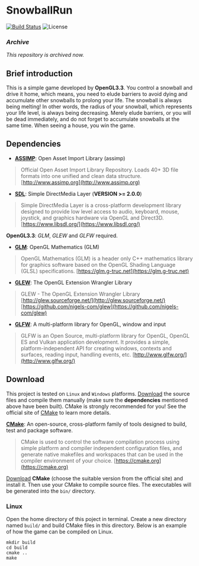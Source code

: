 # SnowballRun
[![Build Status](https://travis-ci.org/enzoleo/SnowballRun.svg?branch=master)](https://travis-ci.org/perryleo/SnowballRun)
![License](https://img.shields.io/aur/license/yaourt.svg)

### *Archive*

*This repository is archived now.*


## Brief introduction
This is a simple game developed by **OpenGL3.3**. You control a snowball and drive it home, which means, you need to elude barriers to avoid dying and accumulate other snowballs to prolong your life. The snowball is always being melting! In other words, the radius of your snowball, which represents your life level, is always being decreasing. Merely elude barriers, or you will be dead immediately, and do not forget to accumulate snowballs at the same time. When seeing a house, you win the game.

## Dependencies
+ [**ASSIMP**](https://github.com/assimp/assimp): Open Asset Import Library (assimp)
> Official Open Asset Import Library Repository. Loads 40+ 3D file formats into one unified and clean data structure. [http://www.assimp.org](http://www.assimp.org) 

+ [**SDL**](https://www.libsdl.org/): Simple DirectMedia Layer (**VERSION >= 2.0.0**)
> Simple DirectMedia Layer is a cross-platform development library designed to provide low level access to audio, keyboard, mouse, joystick, and graphics hardware via OpenGL and Direct3D. [https://www.libsdl.org/](https://www.libsdl.org/)

**OpenGL3.3**: *GLM*, *GLEW* and *GLFW* required.

+ [**GLM**](https://github.com/g-truc/glm): OpenGL Mathematics (GLM)
> OpenGL Mathematics (GLM) is a header only C++ mathematics library for graphics software based on the OpenGL Shading Language (GLSL) specifications. [https://glm.g-truc.net](https://glm.g-truc.net)  

+ [**GLEW**](https://github.com/nigels-com/glew): The OpenGL Extension Wrangler Library
> GLEW - The OpenGL Extension Wrangler Library
[http://glew.sourceforge.net/](http://glew.sourceforge.net/)  
[https://github.com/nigels-com/glew](https://github.com/nigels-com/glew)  

+ [**GLFW**](https://github.com/glfw/glfw): A multi-platform library for OpenGL, window and input 
> GLFW is an Open Source, multi-platform library for OpenGL, OpenGL ES and Vulkan application development. It provides a simple, platform-independent API for creating windows, contexts and surfaces, reading input, handling events, etc. [http://www.glfw.org/](http://www.glfw.org/)

## Download
This project is tested on `Linux` and `Windows` platforms. [Download](https://codeload.github.com/perryleo/FinalProject/zip/master) the source files and compile them manually (make sure the **dependencies** mentioned above have been built). CMake is strongly recommended for you! See the official site of [CMake](https://cmake.org) to learn more details. 

[**CMake**](https://cmake.org): An open-source, cross-platform family of tools designed to build, test and package software.
> CMake is used to control the software compilation process using simple platform and compiler independent configuration files, and generate native makefiles and workspaces that can be used in the compiler environment of your choice. [https://cmake.org](https://cmake.org)  

[Download](https://cmake.org/download/) **CMake** (choose the suitable version from the official site) and install it. Then use your CMake to compile source files. The executables will be generated into the `bin/` directory.

### Linux
Open the home directory of this poject in terminal. Create a new directory named `build/` and build CMake files in this directory. Below is an example of how the game can be compiled on Linux.

```
mkdir build
cd build
cmake ..
make
````
